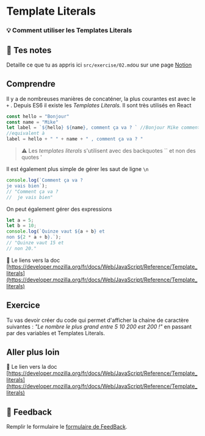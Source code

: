 # Template Literals
### 💡 Comment utiliser les Templates Literals

## 📝 Tes notes

Detaille ce que tu as appris ici `src/exercise/02.md`ou sur une page [Notion](https://go.mikecodeur.com/course-notes-template)

## Comprendre

Il y a de nombreuses manières de concaténer, la plus courantes est avec le `+` .  Depuis ES6 il existe les *Templates Literals.* Il sont très utilisés en React 

```jsx
const hello = "Bonjour"
const name = "Mike"
let label = `${hello} ${name}, comment ça va ? ` //Bonjour Mike comment ça va ?
//equivalent à
label = hello + " " + name + " , comment ça va ? "
```

> ⚠️ Les *templates literals* s'utilisent avec des backquotes `` et non des quotes ' 

Il est également plus simple de gérer les saut de ligne `\n`

```jsx
console.log(`Comment ça va ?
je vais bien`);
// "Comment ça va ?
//  je vais bien"
```

On peut également gérer des expressions 

```jsx
let a = 5;
let b = 10;
console.log(`Quinze vaut ${a + b} et
non ${2 * a + b}.`);
// "Quinze vaut 15 et
// non 20."
```

📑 Le liens vers la doc [https://developer.mozilla.org/fr/docs/Web/JavaScript/Reference/Template_literals](https://developer.mozilla.org/fr/docs/Web/JavaScript/Reference/Template_literals)

## Exercice

Tu vas devoir créer du code qui permet d'afficher la chaine de caractère suivantes : *"Le nombre le plus grand entre 5 10 200 est 200 !"*  en passant par des variables et Templates Literals.

## Aller plus loin

📑 Le lien vers la doc [https://developer.mozilla.org/fr/docs/Web/JavaScript/Reference/Template_literals](https://developer.mozilla.org/fr/docs/Web/JavaScript/Reference/Template_literals)

## 🐜 Feedback

Remplir le formulaire le [formulaire de FeedBack](https://go.mikecodeur.com/cours-react-avis).
